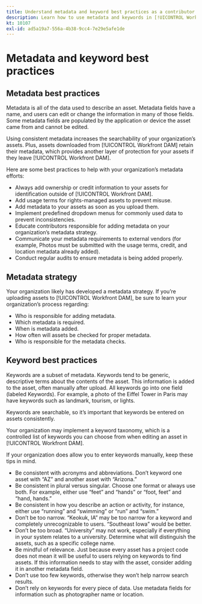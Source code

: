 ```yaml
---
title: Understand metadata and keyword best practices as a contributor
description: Learn how to use metadata and keywords in [!UICONTROL Workfront DAM] to describe an asset to increase the searchability of your organization's assets.
kt: 10107
exl-id: ad5a19a7-556a-4b38-9cc4-7e29e5afe1de
---
```

# Metadata and keyword best practices

## Metadata best practices 

Metadata is all of the data used to describe an asset. Metadata fields have a name, and users can edit or change the information in many of those fields. Some metadata fields are populated by the application or device the asset came from and cannot be edited.

Using consistent metadata increases the searchability of your organization’s assets. Plus, assets downloaded from [!UICONTROL Workfront DAM] retain their metadata, which provides another layer of protection for your assets if they leave [!UICONTROL Workfront DAM].

Here are some best practices to help with your organization’s metadata efforts:

* Always add ownership or credit information to your assets for identification outside of [!UICONTROL Workfront DAM].
* Add usage terms for rights-managed assets to prevent misuse.
* Add metadata to your assets as soon as you upload them.
* Implement predefined dropdown menus for commonly used data to prevent inconsistencies.
* Educate contributors responsible for adding metadata on your organization’s metadata strategy.
* Communicate your metadata requirements to external vendors (for example, Photos must be submitted with the usage terms, credit, and location metadata already added).
* Conduct regular audits to ensure metadata is being added properly.

## Metadata strategy

Your organization likely has developed a metadata strategy. If you’re uploading assets to [!UICONTROL Workfront DAM], be sure to learn your organization’s process regarding:

* Who is responsible for adding metadata.
* Which metadata is required.
* When is metadata added.
* How often will assets be checked for proper metadata.
* Who is responsible for the metadata checks.

## Keyword best practices

Keywords are a subset of metadata. Keywords tend to be generic, descriptive terms about the contents of the asset. This information is added to the asset, often manually after upload. All keywords go into one field (labeled Keywords). For example, a photo of the Eiffel Tower in Paris may have keywords such as landmark, tourism, or lights.

Keywords are searchable, so it’s important that keywords be entered on assets consistently.

Your organization may implement a keyword taxonomy, which is a controlled list of keywords you can choose from when editing an asset in [!UICONTROL Workfront DAM].

If your organization does allow you to enter keywords manually, keep these tips in mind.

* Be consistent with acronyms and abbreviations. Don’t keyword one asset with “AZ” and another asset with “Arizona.”
* Be consistent in plural versus singular. Choose one format or always use both. For example, either use “feet” and “hands” or “foot, feet” and “hand, hands.”
* Be consistent in how you describe an action or activity, for instance, either use “running” and “swimming” or “run” and “swim.”
* Don’t be too narrow. “Keokuk, IA” may be too narrow for a keyword and completely unrecognizable to users. “Southeast Iowa” would be better.
* Don’t be too broad. “University” may not work, especially if everything in your system relates to a university. Determine what will distinguish the assets, such as a specific college name.
* Be mindful of relevance. Just because every asset has a project code does not mean it will be useful to users relying on keywords to find assets. If this information needs to stay with the asset, consider adding it in another metadata field.
* Don’t use too few keywords, otherwise they won’t help narrow search results.
* Don’t rely on keywords for every piece of data. Use metadata fields for information such as photographer name or location.
